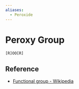 ```yaml
---
aliases:
  - Peroxide
---
```


# Peroxy Group

```smiles
[R]OO[R]
```

## Reference

- [Functional group - Wikipedia](https://en.wikipedia.org/wiki/Functional_group)
